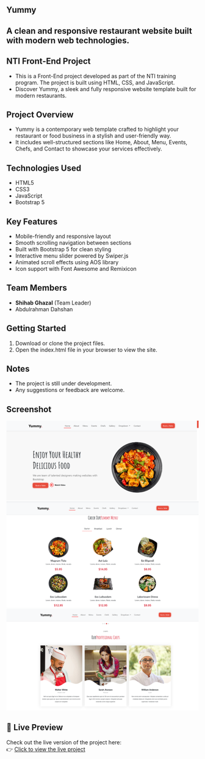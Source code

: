 ## Yummy

**A clean and responsive restaurant website built with modern web technologies.**
---
## NTI Front-End Project

- This is a Front-End project developed as part of the NTI training program. The project is built using HTML, CSS, and JavaScript.
- Discover Yummy, a sleek and fully responsive website template built for modern restaurants.

## Project Overview

- Yummy is a contemporary web template crafted to highlight your restaurant or food business in a stylish and user-friendly way.
- It includes well-structured sections like Home, About, Menu, Events, Chefs, and Contact to showcase your services effectively.

## Technologies Used

- HTML5
- CSS3
- JavaScript
- Bootstrap 5

## Key Features

- Mobile-friendly and responsive layout
- Smooth scrolling navigation between sections
- Built with Bootstrap 5 for clean styling
- Interactive menu slider powered by Swiper.js
- Animated scroll effects using AOS library
- Icon support with Font Awesome and Remixicon

## Team Members

- **Shihab Ghazal** (Team Leader)
- Abdulrahman Dahshan

## Getting Started

1. Download or clone the project files.
2. Open the index.html file in your browser to view the site.

## Notes

- The project is still under development.
- Any suggestions or feedback are welcome.

## Screenshot
![](img/assets/webfront.png)
![](img/assets/menu.png)
![](img/assets/chefs.png)

## 🚀 Live Preview

Check out the live version of the project here:  
👉 [Click to view the live project](https://shehap152.github.io/frontend-project/)



